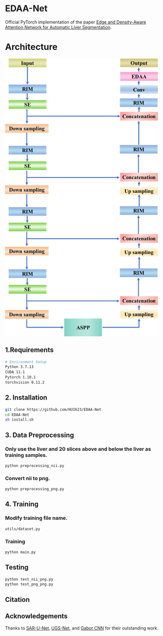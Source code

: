 # EDAA-Net
Official PyTorch implementation of the paper [Edge and Density-Aware Attention Network for Automatic Liver Segmentation](https://ieeexplore.ieee.org/abstract/document/10864851).
# Architecture

![EDAA-Net](https://github.com/HUI623/EDAA-Net/blob/main/Architecture.png)

## 1.Requirements
```bash
# Environment Setup  
Python 3.7.13  
CUDA 11.1  
Pytorch 1.10.1  
torchvision 0.11.2
```
## 2. Installation
```bash
git clone https://github.com/HUI623/EDAA-Net  
cd EDAA-Net  
sh install.sh
```
## 3. Data Preprocessing
### Only use the liver and 20 slices above and below the liver as training samples.
```bash
python preprocessing_nii.py
```
### Convert nii to png.
```bash
python preprocessing_png.py
```
## 4. Training
### Modify training file name.
```bash
utils/dataset.py
```
### Training
```bash
python main.py
```
## Testing
```bash
python test_nii_png.py
python test_png_png.py
```

## Citation

## Acknowledgements
Thanks to [SAR-U-Net](https://github.com/lvpeiqing/SAR-U-Net-liver-segmentation), [UGS-Net](https://github.com/yanghan-yh/UGS-Net), and [Gabor CNN](https://github.com/jxgu1016/Gabor_CNN_PyTorch) for their outstanding work.
